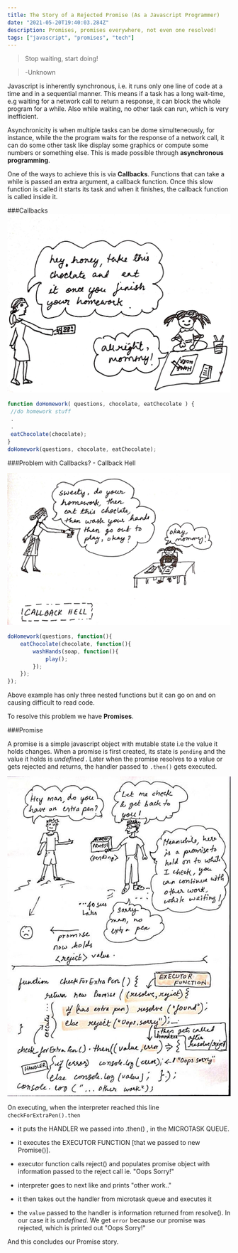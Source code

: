 ```yaml
---
title: The Story of a Rejected Promise (As a Javascript Programmer)
date: "2021-05-20T19:40:03.284Z"
description: Promises, promises everywhere, not even one resolved!
tags: ["javascript", "promises", "tech"]
---
```



>Stop waiting, start doing!

>-Unknown


Javascript is inherently synchronous, i.e. it runs only one line of code at a time and in a sequential manner. This means if a task has a long wait-time, e.g waiting for a network call to return a response, it can block the whole program for a while. Also while waiting, no other task can run, which is very inefficient.

Asynchronicity is when multiple tasks can be dome simulteneously, for instance, while the the program waits for the response of a network call, it can do some other task like display some graphics or compute some numbers or something else. This is made possible through **asynchronous programming**.

One of the ways to achieve this is via **Callbacks**. Functions that can take a while is passed an extra argument, a callback function. Once this slow function is called it starts its task and when it finishes, the callback function is called inside it.

###Callbacks
![Callback](./callback1.jpg)



```javascript
function doHomework( questions, chocolate, eatChocolate ) {
 //do homework stuff
 .
 .
 eatChocolate(chocolate); 
}
doHomework(questions, chocolate, eatChocolate);
```

###Problem with Callbacks? - Callback Hell 

![Too many nested Callbacks](./callback2.jpg)

```javascript
doHomework(questions, function(){
	eatChocolate(chocolate, function(){
		washHands(soap, function(){
			play();
		});
	});
});
```
Above example has only three nested functions but it can go on and on causing difficult to read code.

To resolve this problem we have **Promises**.

###Promise

A promise is a simple javascript object with mutable state i.e the value it holds changes. When a promise is first created, its state is `pending` and the value it holds is _undefined_ . Later when the promise resolves to a value or gets rejected and returns, the handler passed to `.then()` gets executed.   

![Promises, promises](./promise2.jpg)

On executing, when the interpreter reached this line `checkForExtraPen().then`

-  it puts the  HANDLER we passed into .then() , in the MICROTASK QUEUE.

-  it executes the EXECUTOR FUNCTION [that we passed to new Promise()].

-  executor function calls reject() and populates promise object with information passed to the reject call ie. "Oops Sorry!"

-  interpreter goes to next like and prints "other work.."

-  it then takes out the handler from microtask queue and executes it

-  the `value` passed to the handler is information returned from resolve(). In our case it is _undefined_. We get `error` because our promise was rejected, which is printed out "Oops Sorry!"

And this concludes our Promise story.



